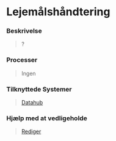 # Lejemålshåndtering

### Beskrivelse

> ?

### Processer

> Ingen

### Tilknyttede Systemer

> [Datahub](/Systemer/Datahub/)

### Hjælp med at vedligeholde

> [Rediger](https://github.com/FMDatahub/Portal/blob/main/docs/Moduler/Portefoljestyring/Lejemaalshaandtering.md)
